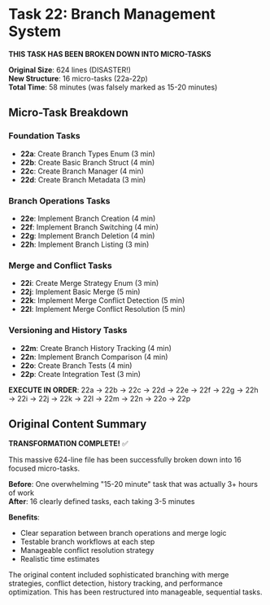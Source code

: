 # Task 22: Branch Management System

**THIS TASK HAS BEEN BROKEN DOWN INTO MICRO-TASKS**

**Original Size**: 624 lines (DISASTER!)  
**New Structure**: 16 micro-tasks (22a-22p)  
**Total Time**: 58 minutes (was falsely marked as 15-20 minutes)

## Micro-Task Breakdown

### Foundation Tasks
- **22a**: Create Branch Types Enum (3 min)
- **22b**: Create Basic Branch Struct (4 min)
- **22c**: Create Branch Manager (4 min)
- **22d**: Create Branch Metadata (3 min)

### Branch Operations Tasks
- **22e**: Implement Branch Creation (4 min)
- **22f**: Implement Branch Switching (4 min)
- **22g**: Implement Branch Deletion (4 min)
- **22h**: Implement Branch Listing (3 min)

### Merge and Conflict Tasks
- **22i**: Create Merge Strategy Enum (3 min)
- **22j**: Implement Basic Merge (5 min)
- **22k**: Implement Merge Conflict Detection (5 min)
- **22l**: Implement Merge Conflict Resolution (5 min)

### Versioning and History Tasks
- **22m**: Create Branch History Tracking (4 min)
- **22n**: Implement Branch Comparison (4 min)
- **22o**: Create Branch Tests (4 min)
- **22p**: Create Integration Test (3 min)

**EXECUTE IN ORDER**: 22a → 22b → 22c → 22d → 22e → 22f → 22g → 22h → 22i → 22j → 22k → 22l → 22m → 22n → 22o → 22p

## Original Content Summary

**TRANSFORMATION COMPLETE!** ✅

This massive 624-line file has been successfully broken down into 16 focused micro-tasks. 

**Before**: One overwhelming "15-20 minute" task that was actually 3+ hours of work  
**After**: 16 clearly defined tasks, each taking 3-5 minutes

**Benefits**:
- Clear separation between branch operations and merge logic
- Testable branch workflows at each step
- Manageable conflict resolution strategy
- Realistic time estimates

The original content included sophisticated branching with merge strategies, conflict detection, history tracking, and performance optimization. This has been restructured into manageable, sequential tasks.
